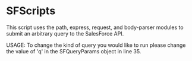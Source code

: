 # SFScripts

This script uses the path, express, request, and body-parser modules to submit an arbitrary query to the SalesForce API.

USAGE:
To change the kind of query you would like to run please change the value of 'q' in the SFQueryParams object in line 35.

